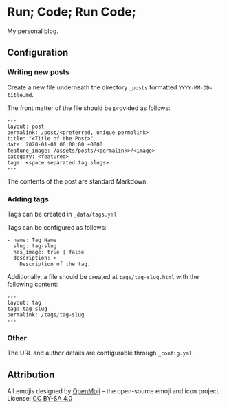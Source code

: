 # Run; Code; Run Code;

My personal blog.

## Configuration

### Writing new posts

Create a new file underneath the directory `_posts` formatted `YYYY-MM-DD-title.md`.

The front matter of the file should be provided as follows:

```
---
layout: post
permalink: /post/<preferred, unique permalink>
title: "<Title of the Post>"
date: 2020-01-01 00:00:00 +0000
feature_image: /assets/posts/<permalink>/<image>
category: <featured>
tags: <space separated tag slugs>
---
```

The contents of the post are standard Markdown.

### Adding tags

Tags can be created in `_data/tags.yml`

Tags can be configured as follows:

```
- name: Tag Name
  slug: tag-slug
  has_image: true | false
  description: >-
    Description of the tag.
```

Additionally, a file should be created at `tags/tag-slug.html` with the following content:

```
---
layout: tag
tag: tag-slug
permalink: /tags/tag-slug
---
```

### Other

The URL and author details are configurable through `_config.yml`.

## Attribution

All emojis designed by [OpenMoji](https://openmoji.org/) – the open-source emoji and icon project. License: [CC BY-SA 4.0](https://creativecommons.org/licenses/by-sa/4.0/#)
